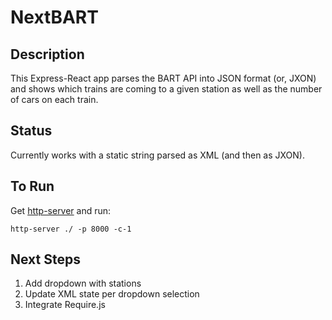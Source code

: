 NextBART
========

Description
--------
This Express-React app parses the BART API into JSON format (or, JXON) and shows which trains are coming to a given station as well as the number of cars on each train.

Status
--------
Currently works with a static string parsed as XML (and then as JXON).

To Run
--------
Get [http-server](https://github.com/indexzero/http-server) and run:

    http-server ./ -p 8000 -c-1

Next Steps
--------
1. Add dropdown with stations
2. Update XML state per dropdown selection
3. Integrate Require.js

